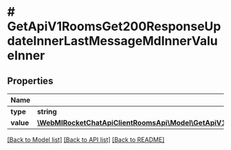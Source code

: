 # # GetApiV1RoomsGet200ResponseUpdateInnerLastMessageMdInnerValueInner

## Properties

Name | Type | Description | Notes
------------ | ------------- | ------------- | -------------
**type** | **string** |  | [optional]
**value** | [**\WebMIRocketChatApiClientRoomsApi\Model\GetApiV1RoomsGet200ResponseUpdateInnerLastMessageMdInnerValueInnerValueInner[]**](GetApiV1RoomsGet200ResponseUpdateInnerLastMessageMdInnerValueInnerValueInner.md) |  | [optional]

[[Back to Model list]](../../README.md#models) [[Back to API list]](../../README.md#endpoints) [[Back to README]](../../README.md)
